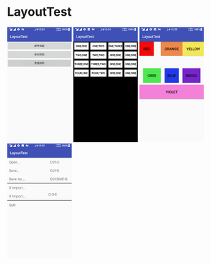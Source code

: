 # LayoutTest
<img src="https://github.com/increChong/LayoutTest/blob/master/image/Screenshot_20170326-005449.png" width="30%"/>
<img src="https://github.com/increChong/LayoutTest/blob/master/image/Screenshot_20170326-005452.png" width="30%"/>
<img src="https://github.com/increChong/LayoutTest/blob/master/image/Screenshot_20170326-005521.png" width="30%"/>
<img src="https://github.com/increChong/LayoutTest/blob/master/image/Screenshot_20170326-005530.png" width="30%"/>
